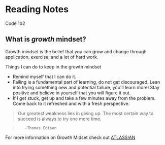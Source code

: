 # Reading Notes
Code 102

## What is *growth* mindset?

Growth mindset is the belief that you can grow and change through application, exercise, and a lot of hard work.

Things I can do to keep in the growth mindset
- Remind myself that I can do it.
- Failing is a fundamental part of learning, do not get discouraged. Lean into trying something new and potential failure, you'll learn more! Stay positive and believe in yourself that you will figure it out.
- If I get stuck, get up and take a few minutes away from the problem. Come back to it refreshed and with a fresh perspective.

> Our greatest weakness lies in giving up. 
> The most certain way to succeed is always to try one more time.
        
>        -Thomas Edison      


For more information on Growth Midset check out [ATLASSIAN](https://www.atlassian.com/blog/inside-atlassian/growth-mindset)
